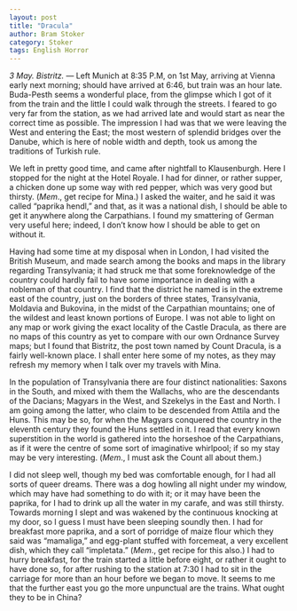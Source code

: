 ```yaml
---
layout: post
title: "Dracula"
author: Bram Stoker
category: Stoker
tags: English Horror
---
```

*3 May. Bistritz.* &mdash; Left Munich at 8:35 P.M, on 1st May, arriving at
Vienna early next morning; should have arrived at 6:46, but train was an hour
late. Buda-Pesth seems a wonderful place, from the<!--more--> glimpse which I got of it
from the train and the little I could walk through the streets. I feared to go
very far from the station, as we had arrived late and would start as near the
correct time as possible. The impression I had was that we were leaving the West
and entering the East; the most western of splendid bridges over the Danube,
which is here of noble width and depth, took us among the traditions of Turkish
rule.

We left in pretty good time, and came after nightfall to Klausenburgh. Here I
stopped for the night at the Hotel Royale. I had for dinner, or rather supper, a
chicken done up some way with red pepper, which was very good but thirsty.
(*Mem*., get recipe for Mina.) I asked the waiter, and he said it was called
“paprika hendl,” and that, as it was a national dish, I should be able to get
it anywhere along the Carpathians. I found my smattering of German very useful
here; indeed, I don’t know how I should be able to get on without it.

Having had some time at my disposal when in London, I had visited the British
Museum, and made search among the books and maps in the library regarding
Transylvania; it had struck me that some foreknowledge of the country could
hardly fail to have some importance in dealing with a nobleman of that country.
I find that the district he named is in the extreme east of the country, just on
the borders of three states, Transylvania, Moldavia and Bukovina, in the midst
of the Carpathian mountains; one of the wildest and least known portions of
Europe. I was not able to light on any map or work giving the exact locality of
the Castle Dracula, as there are no maps of this country as yet to compare with
our own Ordnance Survey maps; but I found that Bistritz, the post town named by
Count Dracula, is a fairly well-known place. I shall enter here some of my
notes, as they may refresh my memory when I talk over my travels with Mina.

In the population of Transylvania there are four distinct nationalities: Saxons
in the South, and mixed with them the Wallachs, who are the descendants of the
Dacians; Magyars in the West, and Szekelys in the East and North. I am going
among the latter, who claim to be descended from Attila and the Huns. This may
be so, for when the Magyars conquered the country in the eleventh century they
found the Huns settled in it. I read that every known superstition in the world
is gathered into the horseshoe of the Carpathians, as if it were the centre of
some sort of imaginative whirlpool; if so my stay may be very interesting.
(*Mem*., I must ask the Count all about them.)

I did not sleep well, though my bed was comfortable enough, for I had all sorts
of queer dreams. There was a dog howling all night under my window, which may
have had something to do with it; or it may have been the paprika, for I had to
drink up all the water in my carafe, and was still thirsty. Towards morning I
slept and was wakened by the continuous knocking at my door, so I guess I must
have been sleeping soundly then. I had for breakfast more paprika, and a sort of
porridge of maize flour which they said was “mamaliga,” and egg-plant stuffed
with forcemeat, a very excellent dish, which they call “impletata.” (*Mem*., get
recipe for this also.) I had to hurry breakfast, for the train started a little
before eight, or rather it ought to have done so, for after rushing to the
station at 7:30 I had to sit in the carriage for more than an hour before we
began to move. It seems to me that the further east you go the more unpunctual
are the trains. What ought they to be in China?
